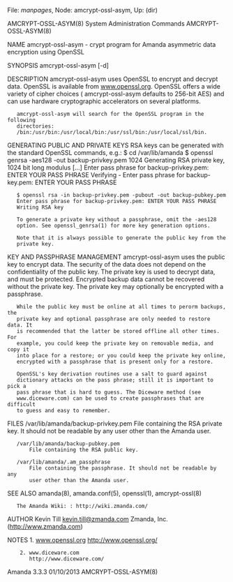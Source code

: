 File: *manpages*,  Node: amcrypt-ossl-asym,  Up: (dir)

AMCRYPT-OSSL-ASYM(8)    System Administration Commands    AMCRYPT-OSSL-ASYM(8)



NAME
       amcrypt-ossl-asym - crypt program for Amanda asymmetric data encryption
       using OpenSSL

SYNOPSIS
       amcrypt-ossl-asym [-d]

DESCRIPTION
       amcrypt-ossl-asym uses OpenSSL to encrypt and decrypt data. OpenSSL is
       available from www.openssl.org. OpenSSL offers a wide variety of cipher
       choices ( amcrypt-ossl-asym defaults to 256-bit AES) and can use
       hardware cryptographic accelerators on several platforms.

       amcrypt-ossl-asym will search for the OpenSSL program in the following
       directories:
       /bin:/usr/bin:/usr/local/bin:/usr/ssl/bin:/usr/local/ssl/bin.

GENERATING PUBLIC AND PRIVATE KEYS
       RSA keys can be generated with the standard OpenSSL commands, e.g.:
       $ cd /var/lib/amanda
       $ openssl genrsa -aes128 -out backup-privkey.pem 1024
       Generating RSA private key, 1024 bit long modulus
       [...]
       Enter pass phrase for backup-privkey.pem: ENTER YOUR PASS PHRASE
       Verifying - Enter pass phrase for backup-key.pem: ENTER YOUR PASS PHRASE

       $ openssl rsa -in backup-privkey.pem -pubout -out backup-pubkey.pem
       Enter pass phrase for backup-privkey.pem: ENTER YOUR PASS PHRASE
       Writing RSA key

       To generate a private key without a passphrase, omit the -aes128
       option. See openssl_genrsa(1) for more key generation options.

       Note that it is always possible to generate the public key from the
       private key.

KEY AND PASSPHRASE MANAGEMENT
       amcrypt-ossl-asym uses the public key to encrypt data. The security of
       the data does not depend on the confidentiality of the public key. The
       private key is used to decrypt data, and must be protected. Encrypted
       backup data cannot be recovered without the private key. The private
       key may optionally be encrypted with a passphrase.

       While the public key must be online at all times to perorm backups, the
       private key and optional passphrase are only needed to restore data. It
       is recommended that the latter be stored offline all other times. For
       example, you could keep the private key on removable media, and copy it
       into place for a restore; or you could keep the private key online,
       encrypted with a passphrase that is present only for a restore.

       OpenSSL's key derivation routines use a salt to guard against
       dictionary attacks on the pass phrase; still it is important to pick a
       pass phrase that is hard to guess. The Diceware method (see
       www.diceware.com) can be used to create passphrases that are difficult
       to guess and easy to remember.

FILES
       /var/lib/amanda/backup-privkey.pem
           File containing the RSA private key. It should not be readable by
           any user other than the Amanda user.

       /var/lib/amanda/backup-pubkey.pem
           File containing the RSA public key.

       /var/lib/amanda/.am_passphrase
           File containing the passphrase. It should not be readable by any
           user other than the Amanda user.

SEE ALSO
       amanda(8), amanda.conf(5), openssl(1), amcrypt-ossl(8)

       The Amanda Wiki: : http://wiki.zmanda.com/

AUTHOR
       Kevin Till <kevin.till@zmanda.com>
           Zmanda, Inc. (http://www.zmanda.com)

NOTES
        1. www.openssl.org
           http://www.openssl.org/

        2. www.diceware.com
           http://www.diceware.com/



Amanda 3.3.3                      01/10/2013              AMCRYPT-OSSL-ASYM(8)
